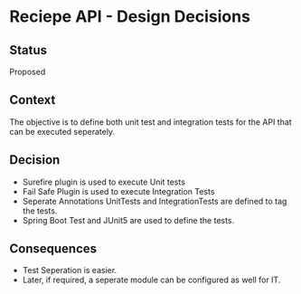 # Reciepe API - Design Decisions

## Status

Proposed

## Context

The objective is to define both unit test and integration tests for the API that can be executed seperately.

## Decision

* Surefire plugin is used to execute Unit tests
* Fail Safe Plugin is used to execute Integration Tests
* Seperate Annotations UnitTests and IntegrationTests are defined to tag the tests.
* Spring Boot Test and JUnit5 are used to define the tests.

## Consequences

* Test Seperation is easier.
* Later, if required, a seperate module can be configured as well for IT.
